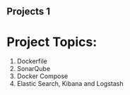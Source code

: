 ##  Projects 1

# Project Topics:
1) Dockerfile
2) SonarQube
3) Docker Compose
4) Elastic Search, Kibana and Logstash